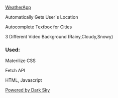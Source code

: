 
<a href="https://rahman23.github.io/weatherapp.github.io/">WeatherApp</a>
<p>Automatically Gets User´s Location</p>
<p>Autocomplete Textbox for Cities</p>
<p>3 Different Video Background (Rainy,Cloudy,Snowy)
<h3>Used:</h3>
<p>Materilize CSS</p>
<p>Fetch API</p>
<p>HTML, Javascript</p>
<a href="https://darksky.net/poweredby/">Powered by Dark Sky</a>


